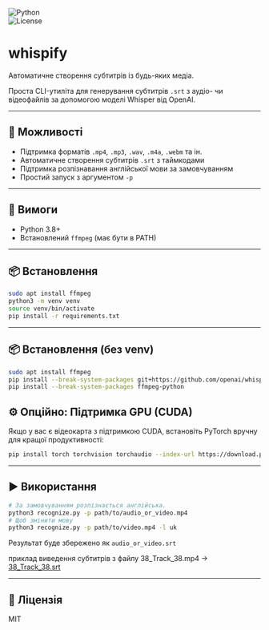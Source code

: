 ![Python](https://img.shields.io/badge/python-3.8%2B-blue.svg)  
![License](https://img.shields.io/badge/license-MIT-green)

# whispify  
Автоматичне створення субтитрів із будь-яких медіа.

Проста CLI-утиліта для генерування субтитрів `.srt` з аудіо- чи відеофайлів за допомогою моделі Whisper від OpenAI.

---

## 🚀 Можливості

- Підтримка форматів `.mp4`, `.mp3`, `.wav`, `.m4a`, `.webm` та ін.
- Автоматичне створення субтитрів `.srt` з таймкодами
- Підтримка розпізнавання англійської мови за замовчуванням
- Простий запуск з аргументом `-p`

---

## 🔧 Вимоги

- Python 3.8+
- Встановлений `ffmpeg` (має бути в PATH)

---

## 📦 Встановлення

```bash
sudo apt install ffmpeg
python3 -m venv venv
source venv/bin/activate
pip install -r requirements.txt
```

---

## 📦 Встановлення (без venv)

```bash
sudo apt install ffmpeg
pip install --break-system-packages git+https://github.com/openai/whisper.git
pip install --break-system-packages ffmpeg-python
```
## ⚙️ Опційно: Підтримка GPU (CUDA)

Якщо у вас є відеокарта з підтримкою CUDA, встановіть PyTorch вручну для кращої продуктивності:

```bash
pip install torch torchvision torchaudio --index-url https://download.pytorch.org/whl/cu118
```

---

## ▶️ Використання

```bash
# За замовчуванням розпізнається англійська. 
python3 recognize.py -p path/to/audio_or_video.mp4
# Щоб змінити мову
python3 recognize.py -p path/to/video.mp4 -l uk
```

Результат буде збережено як `audio_or_video.srt`

приклад виведення субтитрів з файлу 38_Track_38.mp4 -> [ 38_Track_38.srt ](https://github.com/yourhostel/whispify/blob/main/subs/38_Track_38.srt)

---

## 📄 Ліцензія

MIT

